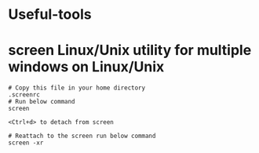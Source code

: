 # Useful-tools

# screen Linux/Unix utility for multiple windows on Linux/Unix
```
# Copy this file in your home directory 
.screenrc
# Run below command 
screen 

<Ctrl+d> to detach from screen 

# Reattach to the screen run below command 
screen -xr 
```

